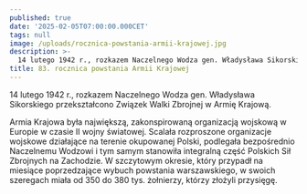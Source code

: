 ```yaml
---
published: true
date: '2025-02-05T07:00:00.000CET'
tags: null
image: /uploads/rocznica-powstania-armii-krajowej.jpg
description: >-
  14 lutego 1942 r., rozkazem Naczelnego Wodza gen. Władysława Sikorskiego przekształcono Związek Walki Zbrojnej w Armię Krajową.
title: 83. rocznica powstania Armii Krajowej
---
```


14 lutego 1942 r., rozkazem Naczelnego Wodza gen. Władysława Sikorskiego przekształcono Związek Walki Zbrojnej w Armię Krajową.
 
Armia Krajowa była największą, zakonspirowaną organizacją wojskową w Europie w czasie II wojny światowej. Scalała rozproszone organizacje wojskowe działające na terenie okupowanej Polski, podlegała bezpośrednio Naczelnemu Wodzowi i tym samym stanowiła integralną część Polskich Sił Zbrojnych na Zachodzie. W szczytowym okresie, który przypadł na miesiące poprzedzające wybuch powstania warszawskiego, w swoich szeregach miała od 350 do 380 tys. żołnierzy, którzy złożyli przysięgę.

